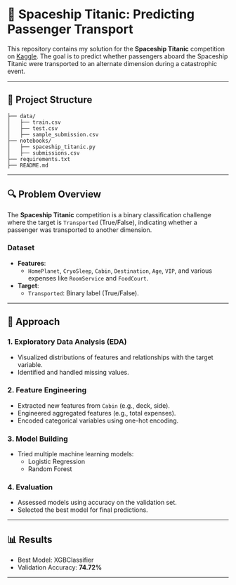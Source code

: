 # 🚀 Spaceship Titanic: Predicting Passenger Transport
This repository contains my solution for the **Spaceship Titanic** competition on [Kaggle](https://www.kaggle.com/competitions/spaceship-titanic). The goal is to predict whether passengers aboard the Spaceship Titanic were transported to an alternate dimension during a catastrophic event.

---

## 📂 Project Structure
```
├── data/                   
│   ├── train.csv           
│   ├── test.csv            
│   ├── sample_submission.csv 
├── notebooks/             
│   ├── spaceship_titanic.py
│   ├── submissions.csv     
├── requirements.txt
├── README.md
```

---

## 🔍 Problem Overview
The **Spaceship Titanic** competition is a binary classification challenge where the target is `Transported` (True/False), indicating whether a passenger was transported to another dimension.

### Dataset
- **Features**:
  - `HomePlanet`, `CryoSleep`, `Cabin`, `Destination`, `Age`, `VIP`, and various expenses like `RoomService` and `FoodCourt`.
- **Target**:
  - `Transported`: Binary label (True/False).

---

## 🚀 Approach
### 1. **Exploratory Data Analysis (EDA)**
   - Visualized distributions of features and relationships with the target variable.
   - Identified and handled missing values.
### 2. **Feature Engineering**
   - Extracted new features from `Cabin` (e.g., deck, side).
   - Engineered aggregated features (e.g., total expenses).
   - Encoded categorical variables using one-hot encoding.
### 3. **Model Building**
   - Tried multiple machine learning models:
     - Logistic Regression
     - Random Forest
### 4. **Evaluation**
   - Assessed models using accuracy on the validation set.
   - Selected the best model for final predictions.

---

## 📊 Results
- Best Model: XGBClassifier
- Validation Accuracy: **74.72%**
---
